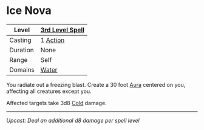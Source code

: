 # Ice Nova

| Level    | [3rd Level Spell](3rd%20Level%20Spells.md)          |
| -------- | --------------------------------------------------- |
| Casting  | 1 [Action](../../../../Game%20Procedures/Core%20Procedures/Action.md) |
| Duration | None                                                |
| Range    | Self                                                |
| Domains  | [Water](../../Spell%20Domains/Water.md)          |

You radiate out a freezing blast. Create a 30 foot [Aura](../../Areas%20of%20Effect/Aura.md) centered on you, affecting all creatures except you.

Affected targets take 3d8 [Cold](../../../../Game%20Procedures/Combat/Damage%20Types/Cold.md) damage.

---
*Upcast: Deal an additional d8 damage per spell level*
